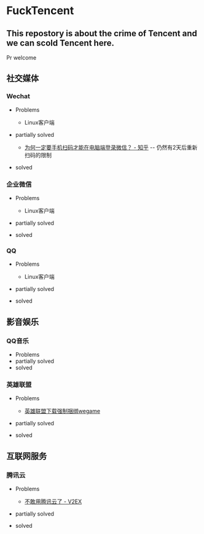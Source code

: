 # FuckTencent
This repostory is about the crime of Tencent and we can scold Tencent here.
---
Pr welcome

## 社交媒体

### Wechat
* Problems

    * Linux客户端

* partially solved

    * [为何一定要手机扫码才能在电脑端登录微信？ - 知乎](https://www.zhihu.com/question/270040312) -- 仍然有2天后重新扫码的限制

* solved

### 企业微信
* Problems

    * Linux客户端
 
 
 
 
* partially solved
 
* solved

### QQ
* Problems

    * Linux客户端

* partially solved
* solved

## 影音娱乐

### QQ音乐
* Problems
* partially solved
* solved

### 英雄联盟
* Problems

    * [英雄联盟下载强制捆绑wegame](https://www.bilibili.com/read/cv13739000)
    
* partially solved
* solved

## 互联网服务

### 腾讯云
* Problems

    * [不敢用腾讯云了 - V2EX](https://www.v2ex.com/t/842172)

* partially solved
* solved
